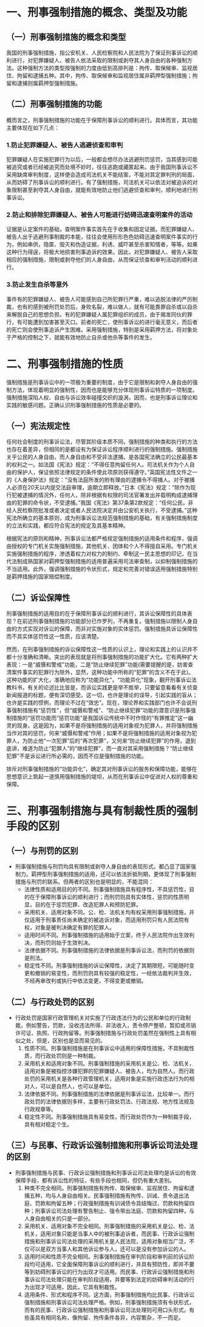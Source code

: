 # 一、刑事强制措施的概念、类型及功能
## （一）刑事强制措施的概念和类型
我国的刑事强制措施，指公安机关、人民检察院和人民法院为了保证刑事诉讼的顺利进行，对犯罪嫌疑人、被告人依法采取的限制或剥夺其人身自由的各种强制方法。这种强制方法的类型按强制的力度由低到高排列是：拘传、取保候审、监视居住、拘留和逮捕五种。其中，拘传、取保候审和监视居住属非羁押型强制措施；拘留和逮捕则属羁押型强制措施。
## （二）刑事强制措施的功能
概而言之，刑事强制措施的功能在于保障刑事诉讼的顺利进行。具体而言，其功能主要体现在如下几点：
### 1.防止犯罪嫌疑人、被告人逃避侦查和审判
犯罪嫌疑人在实施犯罪行为以后，一般都会想尽办法逃避刑罚惩罚，当其感到可能被追究或者已经被追究而处境不妙时，往往逃跑或藏匿起来。由于我国刑事诉讼不采用缺席审判制度，这样便会造成司法机关不能结案，不能对其定罪判刑的局面，从而妨碍了刑事诉讼的顺利进行。有了强制措施，司法机关可以依法对被追诉的对象限制甚至剥夺其人身自由，就能有效地防止他们逃避侦查和审判，顺利地进行刑事诉讼。
### 2.防止和排除犯罪嫌疑人、被告人可能进行妨碍迅速查明案件的活动
证据是认定案件的基础，查明案件事实首先在于收集和固定证据。而犯罪嫌疑人、被告人出于逃避刑事制裁的本能，往往会使用形形色色妨碍迅速查明案件事实的行为，例如串供，隐匿、毁灭和伪造证据，利诱、威吓甚至杀害知情者，等等。如果这种行为得逞，将极大地损害刑事追诉的效果。因此，对犯罪嫌疑人、被告人采取相应的强制措施，限制或剥夺他们的人身自由，从而保证侦查和审判活动的顺利进行。
### 3.防止发生自杀等意外
事件有的犯罪嫌疑人、被告人可能感到自己所犯罪行严重，难以逃脱法律的严厉制裁，也有的感到被刑罚处罚后，身败名裂，难以做人，就有可能畏罪自杀或以自杀来解脱自己的思想负担。有的犯罪嫌疑人属犯罪组织的成员，由于揭发同伙的罪行，有可能遭到加害甚至灭口。前者的死亡，使刑事诉讼的进行毫无意义，而后者的死亡则会使刑事追诉产生困难。采用强制措施，特别是采用羁押方法，将对象处于严格的控制之下，就能有效地防止自杀或他杀等事件的发生。
# 二、刑事强制措施的性质
强制措施是刑事诉讼中的一项极为重要的制度，由于它是限制和剥夺人身自由的强制方法，体现着明显的强制性，因而也是能够充分体现刑事诉讼特质的一项制度。强制措施深陷人权、自由与诉讼效率碰撞交织的漩涡，因而，也是刑事诉讼理论和实践的敏感问题。正确认识刑事强制措施的性质是必要的。
## （一）宪法规定性
任何社会制度的刑事诉讼法，尽管其阶级本质不同，强制措施的种类和执行的方法也存在着差异，但相同的是都设有为保证诉讼程序顺利进行的强制措施。强制措施关乎公民的人身自由，而人身自由和不受非法逮捕，是各国宪法确立的公民最基本的权利之一。如法国《宪法》规定：“不得任意拘留任何人。司法机关作为个人自由的保护人，保证依照法律规定的条件使此项原则获得遵守。”英国宪法性文件之一的《人身保护法》规定：“没有法庭所发的附有理由的逮捕令不得捕人。对于被捕人必须在20天以内提交法庭审理，逾期立即释放。”日本《宪法》规定：“除作为现行犯被逮捕的情况外，任何人，除非根据有权限的司法官署发出并载明构成逮捕理由的犯罪的命令状，不受逮捕。”我国《宪法》第37条第2款规定：“任何公民，非经人民检察院批准或者决定或者人民法院决定并由公安机关执行，不受逮捕。”这种宪法所确立的基本原则，成为刑事诉讼法规范强制措施的基础，有关强制措施制度的立法和实践，都应符合宪法的规定及其基本精神。

根据宪法的原则和精神，刑事诉讼法都严格规定强制措施的适用条件和程序，强调由授权的专门机关实施强制措施，其他机关、团体和个人不得擅自采用。专门机关实施强制措施的程序，渗透着权力对权力的制约、牵制这一民主思想的印记，在当代法制成熟国家对羁押型强制措施的适用普遍采用司法审查制，以抑制强制措施的不当适用。此外，强调强制措施的令状形式，规定和完善对错误适用强制措施特别是羁押措施的国家赔偿制度。
## （二）诉讼保障性
刑事强制措施的适用目的在于保障刑事诉讼的顺利进行，其诉讼保障性的具体表现？在前述刑事强制措施的功能部分已作罗列，不再重复。强制措施以限制人身自由的方式实现对诉讼的保障，而非对实施对象的实体惩罚。强制措施具诉讼保障性而不具实体惩罚性这一性质，应该清楚。

然而，在刑事强制措施的诉讼保障性这一性质的认识上，理论和实践上的认识并不都十分准确和清晰。突出的表现就是将刑事强制措施的功能扩大化。它有两种扩大表现：一是“威慑和警戒"功能，二是“防止继续犯罪”功能(需要提醒的是，妨害查清案件事实的犯罪行为除外，显然，这种功能中所称的“犯罪”的含义不在于此)。这种功能的扩大化，准确地应称为“功能异化"。“功能异化"现象，翻开刑事诉讼法教科书，有关的论述比比皆是，而诉讼实践更是举不胜举，只要留意看看有关侦查新闻报道的标题，便有深切感受。这一切，也许是理论的误导，引起实践的盲从；也许是实践的惯例，而理论不过在“效忠”。现在，理论界和实践部门也许不会说刑事强制措施有“惩罚性"，但“威慑和警戒”、“防止继续犯罪”功能的潜意识是刑事强制措施的“惩罚功能而“惩罚功能”是我国诉讼传统中不时作怪的“有罪推定”这一幽灵的现身。这是因为，如果不是将强制措施的适用对象视为犯罪人，并将强制措施当作对其的惩罚，何来“威慑和警戒”作用；如果不是将强制措施的适用对象视为犯罪人，为防止他“一次犯罪”后的“再次犯罪”，又何来“防止继续犯罪”的作用，退到底讲，难道为防止“犯罪人”的“继续犯罪"，而一直对其采用强制措施？“防止继续犯罪”不是诉讼进行所必需的，因而不应是强制措施的功能。

排斥对刑事强制措施的“功能异化”，确定其对刑事诉讼的服务和保障功能，能够在思想意识上筑起一道慎用强制措施的堤坝，从而在刑事诉讼中促进对人权的尊重和保障。
# 三、刑事强制措施与具有制裁性质的强制手段的区别
## （一）与刑罚的区别
- 刑事强制措施与刑罚均具有限制或剥夺人身自由的表现形式，都凸显了国家强制力。羁押型刑事强制措施的适用，还可以依法折抵刑期，更体现了刑事强制措施与刑罚的联系。但两者的区别也是明显的，不能混同：
	- 法律性质和适用目的的不同。刑事强制措施具有程序性，不具惩罚性，目的在于保障刑事诉讼的顺利进行；而刑罚则具有实体性，惩罚的性质明显，目的在于惩罚犯罪、改造犯罪人和预防犯罪。
	- 采用机关、适用对象不同。公、检、法机关均有权采用刑事强制措施，并仅适用于刑事责任尚未确定的被追诉对象，而适用刑罚只有人民法院有权，对象是被判决确定有罪的犯罪人。
	- 适用时间不同。刑事强制措施的适用始于立案，终于人民法院作出生效判决，而刑罚则始于生效判决。
	- 法律依据不同。刑事强制措施的法律依据是刑事诉讼法，而刑罚的依据则是刑法。
	- 稳定性不同。刑事强制措施的诉讼保障性，决定了其期限短，可能随时变更和撤销的易变性，而刑罚则具有较强的稳定性，一经依法裁判并生效，不经再审改判或执行中依法变更，不得变更或撤销。
## （二）与行政处罚的区别
- 行政处罚是国家行政管理机关对实施了行政违法行为的公民和单位的行政制裁，例如警告，罚款，没收违法所得、非法收入，责令停产整顿，暂扣或吊销许可证、执照、行政拘留等。刑事强制措施与行政处罚虽然在强制性上具有相似之处，但是，区别也是显而易见的。
	1. 性质不同。刑事强制措施是在刑事诉讼中适用的保障性措施，不具制裁性质，而行政处罚则是一种制裁。
	2. 采用机关和适用对象不同。刑事强制措施的采用机关是公、检、法机关，适用对象是被指控涉嫌犯罪的犯罪嫌疑人、被告人，均为自然人。而行政处罚的采用机关是各种行政管理机关，适用对象是实施行政违法行为的相对人，可以是自然人，也可以是单位。
	3. 法律依据不同。刑事强制措施的法律依据是刑事诉讼法，比较单一。而行政处罚的法律依据则多样，主要有行政处罚法、行政法规、地方性法规及行政规章等。
	4. 稳定性不同。刑事强制措施具有易变性，而行政处罚作为一种制裁手段，具有相对稳定个生。
## （三）与民事、行政诉讼强制措施和刑事诉讼司法处理的区别
- 刑事强制措施与民事、行政诉讼强制措施和刑事诉讼司法处理均是诉讼的有效保障手段，都有诉讼性的特征，有些手段也相同，但仍有重大差别。
	1. 种类不完全相同。刑事强制措施有拘传、取保候审、监视居住、拘留和逮捕五种，均与人身自由相关。民事强制措施有拘传、训诫、责令退出法庭、罚款和拘留五种；行政强制措施有训诫债令具结悔过、罚款和拘留四种；刑事诉讼司法处理有警告制止、强令带出法庭、罚款和拘留四种，与人身自由相关的只是一部分。
	2. 采用机关、适用对象不完全相同。刑事强制措施的采用机关是公、检、法机关，适用对象只能是当事人中的被刑事追诉者，而民事、行政诉讼强制措施和刑事诉讼司法处理的采用机关是人民法院，适用对象相当广泛，不仅可以是双方当事人和其他诉讼参与人，还可以是没有参加诉讼的人。
	3. 适用时间和性质不完全相同。刑事强制措施在审判阶段和审判前的诉讼阶段均可适用，它全面保障刑事诉讼的顺利进行，并具有预防性，即并不要等到妨碍刑事诉讼的行为出现才可适用。而民事、行政诉讼强制措施和刑事诉讼司法处理只能在审判阶段适用，并要等到法定的妨碍审判活动的行为出现才可适用，因此，它具有制裁性。
	4. 适用条件、形式和程序不同。这方面，刑事强制措施均比民事、行政诉讼强制措施和刑事诉讼司法处理严格。例如，刑事强制措施须有令状形式，而有的民事、行政诉讼强制措施和刑事诉讼司法处理则可用口头形式。有些虽具有相同名称，像拘留、拘传条件各异，内容繁杂，不一而足。